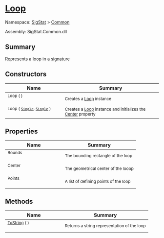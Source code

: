 # [Loop](./Loop.md)

Namespace: [SigStat]() > [Common](./README.md)

Assembly: SigStat.Common.dll

## Summary
Represents a loop in a signature

## Constructors

| Name | Summary | 
| --- | --- | 
| <sub>Loop (  )</sub><div>&nbsp;&nbsp;&nbsp;&nbsp;&nbsp;&nbsp;&nbsp;&nbsp;&nbsp;&nbsp;&nbsp;&nbsp;&nbsp;&nbsp;&nbsp;&nbsp;&nbsp;&nbsp;&nbsp;&nbsp;&nbsp;&nbsp;&nbsp;&nbsp;&nbsp;&nbsp;&nbsp;&nbsp;&nbsp;&nbsp;&nbsp;&nbsp;&nbsp;&nbsp;&nbsp;&nbsp;&nbsp;&nbsp;&nbsp;&nbsp;</div>| <sub>Creates a [Loop](https://github.com/hargitomi97/sigstat/blob/master/docs/md/SigStat/Common/Loop.md) instance</sub>| <br>
| <sub>Loop ( [`Single`](https://docs.microsoft.com/en-us/dotnet/api/System.Single), [`Single`](https://docs.microsoft.com/en-us/dotnet/api/System.Single) )</sub><div>&nbsp;&nbsp;&nbsp;&nbsp;&nbsp;&nbsp;&nbsp;&nbsp;&nbsp;&nbsp;&nbsp;&nbsp;&nbsp;&nbsp;&nbsp;&nbsp;&nbsp;&nbsp;&nbsp;&nbsp;&nbsp;&nbsp;&nbsp;&nbsp;&nbsp;&nbsp;&nbsp;&nbsp;&nbsp;&nbsp;&nbsp;&nbsp;&nbsp;&nbsp;&nbsp;&nbsp;&nbsp;&nbsp;&nbsp;&nbsp;</div>| <sub>Creates a [Loop](https://github.com/hargitomi97/sigstat/blob/master/docs/md/SigStat/Common/Loop.md) instance and initializes the [Center](https://github.com/hargitomi97/sigstat/blob/master/docs/md/SigStat/Common/Loop.md) property</sub>| <br>


## Properties

| Name | Summary | 
| --- | --- | 
| <sub>Bounds</sub><div>&nbsp;&nbsp;&nbsp;&nbsp;&nbsp;&nbsp;&nbsp;&nbsp;&nbsp;&nbsp;&nbsp;&nbsp;&nbsp;&nbsp;&nbsp;&nbsp;&nbsp;&nbsp;&nbsp;&nbsp;&nbsp;&nbsp;&nbsp;&nbsp;&nbsp;&nbsp;&nbsp;&nbsp;&nbsp;&nbsp;&nbsp;&nbsp;&nbsp;&nbsp;&nbsp;&nbsp;&nbsp;&nbsp;&nbsp;&nbsp;</div>| <sub>The bounding rectangle of the loop</sub>| <br>
| <sub>Center</sub><div>&nbsp;&nbsp;&nbsp;&nbsp;&nbsp;&nbsp;&nbsp;&nbsp;&nbsp;&nbsp;&nbsp;&nbsp;&nbsp;&nbsp;&nbsp;&nbsp;&nbsp;&nbsp;&nbsp;&nbsp;&nbsp;&nbsp;&nbsp;&nbsp;&nbsp;&nbsp;&nbsp;&nbsp;&nbsp;&nbsp;&nbsp;&nbsp;&nbsp;&nbsp;&nbsp;&nbsp;&nbsp;&nbsp;&nbsp;&nbsp;</div>| <sub>The geometrical center of the looop</sub>| <br>
| <sub>Points</sub><div>&nbsp;&nbsp;&nbsp;&nbsp;&nbsp;&nbsp;&nbsp;&nbsp;&nbsp;&nbsp;&nbsp;&nbsp;&nbsp;&nbsp;&nbsp;&nbsp;&nbsp;&nbsp;&nbsp;&nbsp;&nbsp;&nbsp;&nbsp;&nbsp;&nbsp;&nbsp;&nbsp;&nbsp;&nbsp;&nbsp;&nbsp;&nbsp;&nbsp;&nbsp;&nbsp;&nbsp;&nbsp;&nbsp;&nbsp;&nbsp;</div>| <sub>A list of defining points of the loop</sub>| <br>


## Methods

| Name | Summary | 
| --- | --- | 
| <sub>[ToString](./Methods/Loop-100663344.md) (  )</sub><div>&nbsp;&nbsp;&nbsp;&nbsp;&nbsp;&nbsp;&nbsp;&nbsp;&nbsp;&nbsp;&nbsp;&nbsp;&nbsp;&nbsp;&nbsp;&nbsp;&nbsp;&nbsp;&nbsp;&nbsp;&nbsp;&nbsp;&nbsp;&nbsp;&nbsp;&nbsp;&nbsp;&nbsp;&nbsp;&nbsp;&nbsp;&nbsp;&nbsp;&nbsp;&nbsp;&nbsp;&nbsp;&nbsp;&nbsp;&nbsp;</div>| <sub>Returns a string representation of the loop</sub>| <br>


